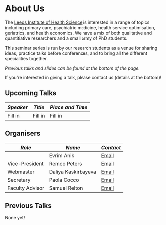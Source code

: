 # About Us

The [Leeds Institute of Health Science](https://medicinehealth.leeds.ac.uk/homepage/146/leeds_institute_of_health_science)
is interested in a range of topics including primary care, psychiatric medicine, health service optimisation, geriatrics,
and health economics. We have a mix of both qualitative and quantitiative researchers and a small army of PhD students.

This seminar series is run by our research students as a venue for sharing ideas, practice talks before conferences,
and to bring all the different specialities together.

*Previous talks and slides can be found at the bottom of the page.*

If you're interested in giving a talk, please contact us (details at the bottom)!

## Upcoming Talks

| *Speaker* | *Title* | *Place and Time*|
|-----------|---------|-----------------|
| Fill in   | Fill in | Fill in         |

## Organisers

| *Role* | *Name* | *Contact* |
|--------|--------|-----------|
|  | Evrim Anik | [Email](mailto:umean@leeds.ac.uk) |
| Vice-President | Remco Peters | [Email](mailto:umrpe@leeds.ac.uk) |
| Webmaster | Daliya Kaskirbayeva | [Email](mailto:umdk@leeds.ac.uk) |
| Secretary | Paola Cocco | [Email](mailto:umpc@leeds.ac.uk) |
| Faculty Advisor | Samuel Relton | [Email](mailto:s.d.relton@leeds.ac.uk) |

## Previous Talks

None yet!
